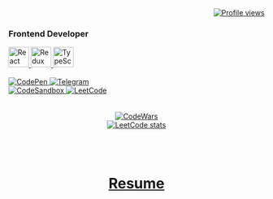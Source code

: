 <div align="right">
  <!--    Profile views    -->
  <a href="https://github.com/daniilboyarinkov" target="_blank">
    <img src="https://komarev.com/ghpvc/?username=daniilboyarinkov&style=plastic&color=000000" alt="Profile views" />
  </a>
</div>

<h3 align="left">Frontend Developer</h3>
<div align="left">
  
<a href="https://reactjs.org/">
  <img
    src="https://user-images.githubusercontent.com/25181517/183897015-94a058a6-b86e-4e42-a37f-bf92061753e5.png"
    alt="React"
    width="40"
    height="40"
  />
</a>


<a href="https://redux.js.org/">
  <img
    src="https://user-images.githubusercontent.com/25181517/187896150-cc1dcb12-d490-445c-8e4d-1275cd2388d6.png"
    alt="Redux"
    width="40"
    height="40"
  />
</a>


<a href="https://www.typescriptlang.org/">
  <img
    src="https://user-images.githubusercontent.com/25181517/183890598-19a0ac2d-e88a-4005-a8df-1ee36782fde1.png"
    alt="TypeScript"
    width="40"
    height="40"
  />
</a>

</div>

<div id="header" align="left">
  <br/>
  <div id="badges">

<!--    CodePen    -->
<a href="https://codepen.io/daniilboyarinkov" target="_blank">
  <img src="https://img.shields.io/badge/Codepen⠀-000000?style=for-the-badge&logo=codepen&logoColor=white" alt="CodePen" />
</a>
 <!--    Telegram    -->
<a href="https://t.me/BitDittoWit" target="_blank">
  <img src="https://img.shields.io/badge/Telegram⠀-000000?style=for-the-badge&logo=telegram&logoColor=white" alt="Telegram" />
</a>
  </div>

</div>

<div align="left">
  <!--    CodeSandbox    -->
<a href="https://codesandbox.io/search?query=danielboyarinkov&page=1&configure%5BhitsPerPage%5D=12" target="_blank">
  <img src="https://img.shields.io/badge/Codebox⠀-000000?style=for-the-badge&logo=codesandbox&logoColor=white" alt="CodeSandbox" />
</a>
  <!--    LeetCode    -->
  <a href="https://leetcode.com/daniilboyarinkov/" target="_blank">
    <img src="https://img.shields.io/badge/LeetCode⠀-000000?style=for-the-badge&logo=LeetCode&logoColor=white" alt="LeetCode" />
  </a>
</div>

<br/>
<br/>

<div align="center"> 
  <!--    CodeWars    -->
  <a href="https://www.codewars.com/users/BitDittoWit" target="_blank">
    <img src="https://www.codewars.com/users/BitDittoWit/badges/large" alt="CodeWars" />
  </a>

<br/>

<!--    LeetCode    -->
  <a href="https://leetcode.com/daniilboyarinkov/" target="_blank">
<!--     <img src="https://leetcard.jacoblin.cool/daniilboyarinkov?ext=heatmap&theme=light" alt="LeetCode" /> -->
  <img src="https://leetcode-stats-six.vercel.app/?username=daniilboyarinkov&theme=dark" alt="LeetCode stats" />
  </a>
</div>

<br/>
<br/>
<br/>


<div align="center">

<h1><a href="https://daniilboyarinkov.github.io/updated-resume/">
  Resume
</a></h1>

</div>
  
<!------------------------------------------------------------>
